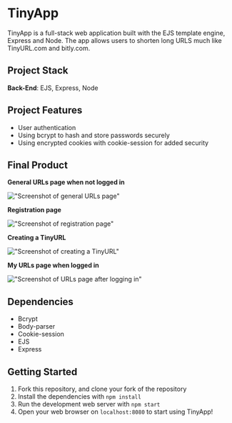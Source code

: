 # TinyApp

TinyApp is a full-stack web application built with the EJS template engine, Express and Node. The app allows users to shorten long URLS much like TinyURL.com and bitly.com.

## Project Stack

**Back-End**: EJS, Express, Node

## Project Features

- User authentication
- Using bcrypt to hash and store passwords securely
- Using encrypted cookies with cookie-session for added security

## Final Product

**General URLs page when not logged in**

!["Screenshot of general URLs page"](<https://github.com/angel-sinn/tinyapp/blob/master/docs/MyURLs_Page(general).png>)

**Registration page**

!["Screenshot of registration page"](https://github.com/angel-sinn/tinyapp/blob/master/docs/Registration_Page.png)

**Creating a TinyURL**

!["Screenshot of creating a TinyURL"](https://github.com/angel-sinn/tinyapp/blob/master/docs/Creating_URL.png)

**My URLs page when logged in**

!["Screenshot of URLs page after logging in"](<https://github.com/angel-sinn/tinyapp/blob/master/docs/MyURLs_Page(logged_in).png>)

## Dependencies

- Bcrypt
- Body-parser
- Cookie-session
- EJS
- Express

## Getting Started

1. Fork this repository, and clone your fork of the repository
2. Install the dependencies with `npm install`
3. Run the development web server with `npm start`
4. Open your web browser on `localhost:8080` to start using TinyApp!
